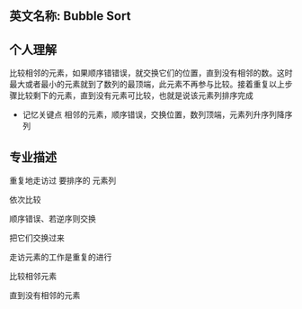 ## 英文名称: Bubble Sort

## 个人理解

比较相邻的元素，如果顺序错错误，就交换它们的位置，直到没有相邻的数。这时最大或者最小的元素就到了数列的最顶端，此元素不再参与比较。接着重复以上步骤比较剩下的元素，直到没有元素可比较，也就是说该元素列排序完成

- 记忆关键点
  相邻的元素，顺序错误，交换位置，数列顶端，元素列升序列降序列

## 专业描述

重复地走访过 要排序的 元素列

依次比较

顺序错误、若逆序则交换

把它们交换过来

走访元素的工作是重复的进行

比较相邻元素

直到没有相邻的元素
